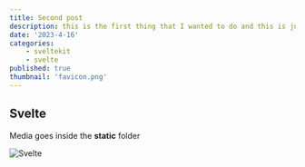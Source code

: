 ```yaml
---
title: Second post
description: this is the first thing that I wanted to do and this is just so that i can test lorem ipsum.
date: '2023-4-16'
categories:
    - sveltekit
    - svelte
published: true
thumbnail: 'favicon.png'
---
```


## Svelte

Media goes inside the **static** folder

![Svelte](favicon.png)
